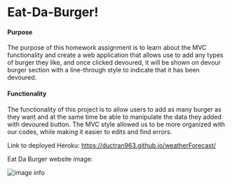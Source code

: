 # Eat-Da-Burger!

#### Purpose

The purpose of this homework assignment is to learn about the MVC functionality and create a web application that allows use to add any types of burger they like, and once clicked devoured, it will be shown on devour burger section with a line-through style to indicate that it has been devoured.

#### Functionality

The functionality of this project is to allow users to add as many burger as they want and at the same time be able to manipulate the data they added with devoured button. The MVC style allowed us to be more organized with our codes, while making it easier to edits and find errors. 

Link to deployed Heroku: https://ductran963.github.io/weatherForecast/

Eat Da Burger website image:

![image info](/assets/img/burgerApp.png)

